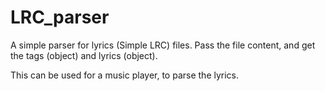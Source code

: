 # LRC_parser

A simple parser for lyrics (Simple LRC) files.
Pass the file content, and get the tags (object) and lyrics (object).

This can be used for a music player, to parse the lyrics.
